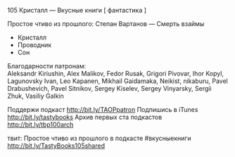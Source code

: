 105 Кристалл — Вкусные книги [ фантастика ]

Простое чтиво из прошлого:
Степан Вартанов — Смерть взаймы 
- Кристалл
- Проводник 
- Сон

Благодарности патронам:    
Aleksandr Kiriushin, Alex Malikov, Fedor Rusak, Grigori Pivovar, Ihor Kopyl, Lagunovsky Ivan,  Leo Kapanen, Mikhail Gaidamaka,  Neikist,  nikaburu, Pavel Drabushevich,  Pavel Sitnikov, Sergey Kiselev,  Sergey Vinyarsky,  Sergii Zhuk, Vasiliy Galkin

Поддержи подкаст http://bit.ly/TAOPpatron
Подпишись в iTunes http://bit.ly/tastybooks
Архив первых ста подкастов http://bit.ly/tbp100arch
    
твит:
Простое чтиво из прошлого в подкасте #вкусныекниги http://bit.ly/TastyBooks105shared 